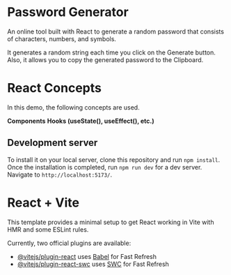 # Password Generator

An online tool built with React to generate a random password that consists of characters, numbers, and symbols.

It generates a random string each time you click on the Generate button. Also, it allows you to copy the generated password to the Clipboard.

# React Concepts

In this demo, the following concepts are used.

**Components**
**Hooks (useState(), useEffect(), etc.)**

## Development server

To install it on your local server, clone this repository and run `npm install`. Once the installation is completed,
run `npm run dev` for a dev server. Navigate to `http://localhost:5173/`.

# React + Vite

This template provides a minimal setup to get React working in Vite with HMR and some ESLint rules.

Currently, two official plugins are available:

- [@vitejs/plugin-react](https://github.com/vitejs/vite-plugin-react/blob/main/packages/plugin-react/README.md) uses [Babel](https://babeljs.io/) for Fast Refresh
- [@vitejs/plugin-react-swc](https://github.com/vitejs/vite-plugin-react-swc) uses [SWC](https://swc.rs/) for Fast Refresh

